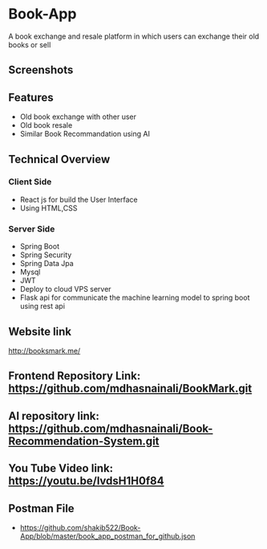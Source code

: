 # Book-App

A book exchange and resale platform in which users can exchange their old books or sell

## Screenshots




## Features

- Old book exchange with other user
- Old book resale
- Similar Book Recommandation using AI


## Technical Overview

### Client Side
- React js for build the User Interface
- Using HTML,CSS

### Server Side
- Spring Boot
- Spring Security
- Spring Data Jpa
- Mysql
- JWT
- Deploy to cloud VPS server
- Flask api for communicate the machine learning model to spring boot using rest api


## Website link
http://booksmark.me/
## Frontend Repository Link: https://github.com/mdhasnainali/BookMark.git
## AI repository link: https://github.com/mdhasnainali/Book-Recommendation-System.git
## You Tube Video link: https://youtu.be/lvdsH1H0f84

## Postman File 
- https://github.com/shakib522/Book-App/blob/master/book_app_postman_for_github.json
